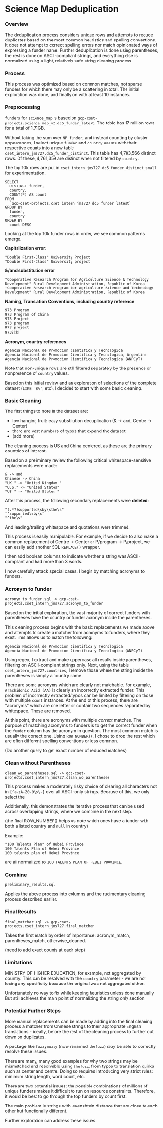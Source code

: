 # Science Map Deduplication

### Overview

The deduplication process considers unique rows and attempts to reduce duplicates based on the most common heuristics and spelling conventions. It does not attempt to correct spelling errors nor match opinionated ways of expressing a funder name. Further deduplication is done using parentheses, the rest is done on ASCII-compliant strings, and everything else is normalized using a light, relatively safe string cleaning process. 

### Process

This process was optimized based on common matches, not sparse funders for which there may only be a scattering in total. The initial exploration was done, and finally on with at least 10 instances.

### Preprocessing

`funders` for `science_map` is based on `gcp-cset-projects.science_map_v2.dc5_funder_latest`.
The table has 17 million rows for a total of 1.71GB.

Without taking the sum over `NP_funder`, and instead counting by cluster appearances, I select unique `funder` and `country` values with their respective counts into a new table `cset_intern_jms727.dc5_funder_distinct`. This table has 4,783,566 distinct rows. Of these, 4,761,359 are distinct when not filtered by `country`.

The top 10k rows are put in `cset_intern_jms727.dc5_funder_distinct_small` for experimentation.

```
SELECT
  DISTINCT funder,
  country,
  COUNT(*) AS count
FROM
  `gcp-cset-projects.cset_intern_jms727.dc5_funder_latest`
GROUP BY
  funder,
  country
ORDER BY
  count DESC
```

Looking at the top 10k funder rows in order, we see common patterns emerge.

__Capitalization error:__
```
"Double First-Class" University Project
"Double First-Class" University project
```
__&/and substitution error__
```
"Cooperative Research Program for Agriculture Science & Technology Development" Rural Development Administration, Republic of Korea
"Cooperative Research Program for Agriculture Science and Technology Development" Rural Development Administration, Republic of Korea
```
__Naming, Translation Conventions, including country reference__
```
973 Program
973 Program of China
973 Project
973 program
973 project
973计划
```
__Acronym, country references__
```
Agencia Nacional de Promocion Cientifica y Tecnologica
Agencia Nacional de Promocion Cientifica y Tecnologica, Argentina
Agencia Nacional de Promocion Cientifica y Tecnologica (ANPCyT)
```

Note that non-unique rows are still filtered separately by the presence or nonpresence of `country` values.

Based on this initial review and an exploration of selections of the complete dataset (`LIKE 'B%'`, etc), I decided to start with some basic cleaning.

### Basic Cleaning

The first things to note in the dataset are:

- low hanging fruit: easy substitution deduplication (& -> and, Centre -> Center)
- there are vast numbers of typos that expand the dataset
- (add more)

The cleaning process is US and China centered, as these are the primary countries of interest.

Based on a preliminary review the following critical whitespace-sensitive replacements were made:

```
& -> and
Chinese -> China
"UK " -> "United Kingdom "
"U.S." -> "United States"
"US " -> "United States "
```

After this process, the following secondary replacements were __deleted__:

```
"(.*?)supported\sby\sthe\s"
"^supported\sby\s"
"^the\s"
```

And leading/trailing whitespace and quotations were trimmed.

This process is easily manipulable. For example, if we decide to also make a common replacement of Centre -> Center or P/program -> P/project, we can easily add another SQL `REPLACE()` wrapper.

I then add boolean columns to indicate whether a string was ASCII-compliant and had more than 3 words.

I now carefully attack special cases. I begin by matching acronyms to funders.

### Acronym to Funder
`acronym_to_funder.sql -> gcp-cset-projects.cset_intern_jms727.acronym_to_funder`

Based on the initial exploration, the vast majority of correct funders with parentheses have the country or funder acronym inside the parentheses.

This cleaning process begins with the basic replacements we made above and attempts to create a matcher from acronyms to funders, where they exist. This allows us to match the following:

```
Agencia Nacional de Promocion Cientifica y Tecnologica
Agencia Nacional de Promocion Cientifica y Tecnologica (ANPCyT)
```

Using regex, I extract and make uppercase all results inside parentheses, filtering on ASCII-compliant strings only. Next, using the table `cset_intern_jms727.countries`, I remove those where the string inside the parentheses is simply a country name.

There are some acronyms which are clearly not matchable. For example, `Arachidonic Acid (AA)` is clearly an incorrectly extracted funder. This problem of incorrectly extracted/typos can be limited by filtering on those with multiple `count` instances. At the end of this process, there are "acronyms" which are one letter or contain two sequences separated by whitespace. These are removed.

At this point, there are acronyms with multiple _correct_ matches. The purpose of matching acronyms to funders is to get the correct funder when the `funder` column has the acronym in question. The most common match is usually the correct one. Using `ROW_NUMBER()`, I chose to drop the rest which are often different spelling conventions or less common.


(Do another query to get exact number of reduced matches)

### Clean without Parentheses

`clean_wo_parentheses.sql -> gcp-cset-projects.cset_intern_jms727.clean_wo_parentheses`

This process makes a moderately risky choice of clearing all characters not in `[^a-zA-Z0-9\s\-]` over all ASCII-only strings. Because of this, we only select the 

Additionally, this demonstrates the iterative process that can be used across overlapping strings, where we combine in the next step.

(the final ROW_NUMBER() helps us note which ones have a funder with both a listed country and `null` in country)

Example:
```
"100 Talents Plan" of Hubei Province
100 Talents Plan of Hebei Province
100 talents plan of Hebei Province
```

are all normalized to `100 TALENTS PLAN OF HEBEI PROVINCE`.


### Combine

`preliminary_results.sql`

Applies the above process into columns and the rudimentary cleaning process described earlier.

### Final Results

`final_matcher.sql -> gcp-cset-projects.cset_intern_jms727.final_matcher`

Takes the first match by order of importance: acronym_match, parentheses_match, otherwise_cleaned.


(need to add exact counts at each step)

### Limitations

MINISTRY OF HIGHER EDUCATION, for example, not aggregated by country.
This can be resolved with the `country` parameter - we are not losing any specificity because the original was not aggregated either.

Unfortunately no way to fix while keeping heuristics unless done manually
But still achieves the main point of normalizing the string only section.


### Potential Further Steps

More manual replacements can be made by adding into the final cleaning process a matcher from Chinese strings to their appropriate English translations - ideally, before the rest of the cleaning process to further cut down on duplicates.


A package like `fuzzywuzzy` (now renamed `thefuzz`) _may_ be able to correctly resolve these issues.

There are many, many good examples for why two strings may be mismatched and resolvable using `thefuzz`: from typos to translation quirks such as center and centre. Doing so requires introducing very strict rules: minimum string length, word count, etc.

There are two potential issues: the possible combinations of millions of unique funders makes it difficult to run on resource constraints. Therefore, it would be best to go through the top funders by count first.

The main problem is strings with levenshtein distance that are close to each other but functionally different.

Further exploration can address these issues.
